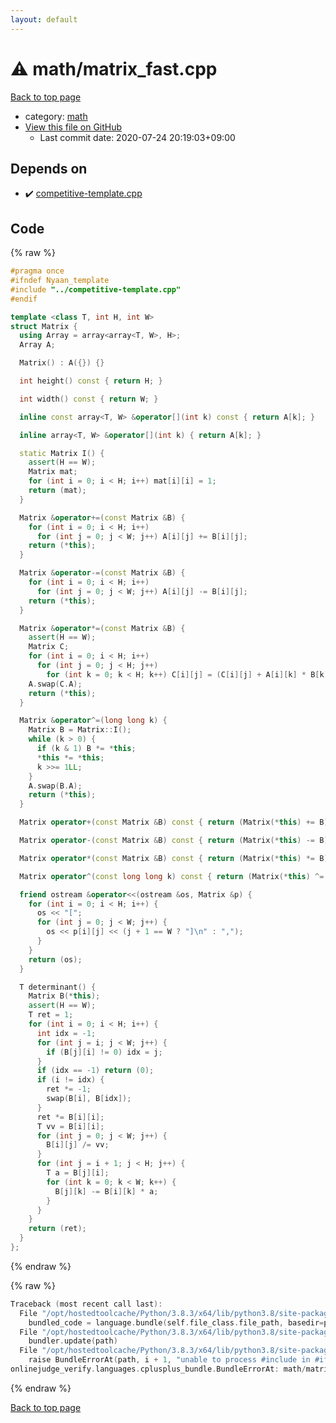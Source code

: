 ```yaml
---
layout: default
---
```


<!-- mathjax config similar to math.stackexchange -->
<script type="text/javascript" async
  src="https://cdnjs.cloudflare.com/ajax/libs/mathjax/2.7.5/MathJax.js?config=TeX-MML-AM_CHTML">
</script>
<script type="text/x-mathjax-config">
  MathJax.Hub.Config({
    TeX: { equationNumbers: { autoNumber: "AMS" }},
    tex2jax: {
      inlineMath: [ ['$','$'] ],
      processEscapes: true
    },
    "HTML-CSS": { matchFontHeight: false },
    displayAlign: "left",
    displayIndent: "2em"
  });
</script>

<script type="text/javascript" src="https://cdnjs.cloudflare.com/ajax/libs/jquery/3.4.1/jquery.min.js"></script>
<script src="https://cdn.jsdelivr.net/npm/jquery-balloon-js@1.1.2/jquery.balloon.min.js" integrity="sha256-ZEYs9VrgAeNuPvs15E39OsyOJaIkXEEt10fzxJ20+2I=" crossorigin="anonymous"></script>
<script type="text/javascript" src="../../assets/js/copy-button.js"></script>
<link rel="stylesheet" href="../../assets/css/copy-button.css" />


# :warning: math/matrix_fast.cpp

<a href="../../index.html">Back to top page</a>

* category: <a href="../../index.html#7e676e9e663beb40fd133f5ee24487c2">math</a>
* <a href="{{ site.github.repository_url }}/blob/master/math/matrix_fast.cpp">View this file on GitHub</a>
    - Last commit date: 2020-07-24 20:19:03+09:00




## Depends on

* :heavy_check_mark: <a href="../competitive-template.cpp.html">competitive-template.cpp</a>


## Code

<a id="unbundled"></a>
{% raw %}
```cpp
#pragma once
#ifndef Nyaan_template
#include "../competitive-template.cpp"
#endif

template <class T, int H, int W>
struct Matrix {
  using Array = array<array<T, W>, H>;
  Array A;

  Matrix() : A({}) {}

  int height() const { return H; }

  int width() const { return W; }

  inline const array<T, W> &operator[](int k) const { return A[k]; }

  inline array<T, W> &operator[](int k) { return A[k]; }

  static Matrix I() {
    assert(H == W);
    Matrix mat;
    for (int i = 0; i < H; i++) mat[i][i] = 1;
    return (mat);
  }

  Matrix &operator+=(const Matrix &B) {
    for (int i = 0; i < H; i++)
      for (int j = 0; j < W; j++) A[i][j] += B[i][j];
    return (*this);
  }

  Matrix &operator-=(const Matrix &B) {
    for (int i = 0; i < H; i++)
      for (int j = 0; j < W; j++) A[i][j] -= B[i][j];
    return (*this);
  }

  Matrix &operator*=(const Matrix &B) {
    assert(H == W);
    Matrix C;
    for (int i = 0; i < H; i++)
      for (int j = 0; j < H; j++)
        for (int k = 0; k < H; k++) C[i][j] = (C[i][j] + A[i][k] * B[k][j]);
    A.swap(C.A);
    return (*this);
  }

  Matrix &operator^=(long long k) {
    Matrix B = Matrix::I();
    while (k > 0) {
      if (k & 1) B *= *this;
      *this *= *this;
      k >>= 1LL;
    }
    A.swap(B.A);
    return (*this);
  }

  Matrix operator+(const Matrix &B) const { return (Matrix(*this) += B); }

  Matrix operator-(const Matrix &B) const { return (Matrix(*this) -= B); }

  Matrix operator*(const Matrix &B) const { return (Matrix(*this) *= B); }

  Matrix operator^(const long long k) const { return (Matrix(*this) ^= k); }

  friend ostream &operator<<(ostream &os, Matrix &p) {
    for (int i = 0; i < H; i++) {
      os << "[";
      for (int j = 0; j < W; j++) {
        os << p[i][j] << (j + 1 == W ? "]\n" : ",");
      }
    }
    return (os);
  }

  T determinant() {
    Matrix B(*this);
    assert(H == W);
    T ret = 1;
    for (int i = 0; i < H; i++) {
      int idx = -1;
      for (int j = i; j < W; j++) {
        if (B[j][i] != 0) idx = j;
      }
      if (idx == -1) return (0);
      if (i != idx) {
        ret *= -1;
        swap(B[i], B[idx]);
      }
      ret *= B[i][i];
      T vv = B[i][i];
      for (int j = 0; j < W; j++) {
        B[i][j] /= vv;
      }
      for (int j = i + 1; j < H; j++) {
        T a = B[j][i];
        for (int k = 0; k < W; k++) {
          B[j][k] -= B[i][k] * a;
        }
      }
    }
    return (ret);
  }
};
```
{% endraw %}

<a id="bundled"></a>
{% raw %}
```cpp
Traceback (most recent call last):
  File "/opt/hostedtoolcache/Python/3.8.3/x64/lib/python3.8/site-packages/onlinejudge_verify/docs.py", line 349, in write_contents
    bundled_code = language.bundle(self.file_class.file_path, basedir=pathlib.Path.cwd())
  File "/opt/hostedtoolcache/Python/3.8.3/x64/lib/python3.8/site-packages/onlinejudge_verify/languages/cplusplus.py", line 185, in bundle
    bundler.update(path)
  File "/opt/hostedtoolcache/Python/3.8.3/x64/lib/python3.8/site-packages/onlinejudge_verify/languages/cplusplus_bundle.py", line 306, in update
    raise BundleErrorAt(path, i + 1, "unable to process #include in #if / #ifdef / #ifndef other than include guards")
onlinejudge_verify.languages.cplusplus_bundle.BundleErrorAt: math/matrix_fast.cpp: line 3: unable to process #include in #if / #ifdef / #ifndef other than include guards

```
{% endraw %}

<a href="../../index.html">Back to top page</a>

